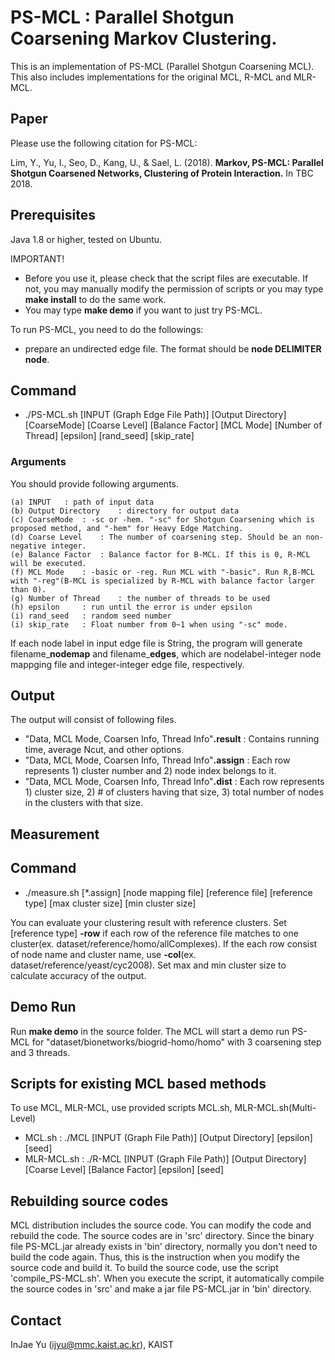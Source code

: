 # PS-MCL : Parallel Shotgun Coarsening Markov Clustering.

This is an implementation of PS-MCL (Parallel Shotgun Coarsening MCL).
This also includes implementations for the original MCL, R-MCL and MLR-MCL.

## Paper 
Please use the following citation for PS-MCL: 

Lim, Y., Yu, I., Seo, D., Kang, U., & Sael, L. (2018). **Markov, PS-MCL: Parallel Shotgun Coarsened Networks, Clustering of Protein Interaction.** In TBC 2018.


## Prerequisites

Java 1.8 or higher, tested on Ubuntu.


IMPORTANT!
- Before you use it, please check that the script files are executable. If not, you may manually modify the permission of scripts or you may type **make install** to do the same work.
- You may type **make demo** if you want to just try PS-MCL.


To run PS-MCL, you need to do the followings:
- prepare an undirected edge file.  The format should be **node DELIMITER node**.


## Command

- ./PS-MCL.sh [INPUT (Graph Edge File Path)] [Output Directory] [CoarseMode] [Coarse Level] [Balance Factor] [MCL Mode] [Number of Thread] [epsilon] [rand_seed] [skip_rate]

### Arguments

You should provide following arguments.

	(a) INPUT	: path of input data
	(b) Output Directory	: directory for output data
	(c) CoarseMode	: -sc or -hem. "-sc" for Shotgun Coarsening which is proposed method, and "-hem" for Heavy Edge Matching.
	(d) Coarse Level	: The number of coarsening step. Should be an non-negative integer.
	(e) Balance Factor	: Balance factor for B-MCL. If this is 0, R-MCL will be executed.
	(f) MCL Mode	: -basic or -reg. Run MCL with "-basic". Run R,B-MCL with "-reg"(B-MCL is specialized by R-MCL with balance factor larger than 0).
	(g) Number of Thread	: the number of threads to be used
	(h) epsilon		: run until the error is under epsilon
	(i) rand_seed	: random seed number
	(i) skip_rate	: Float number from 0~1 when using "-sc" mode. 

If each node label in input edge file is String, the program will generate filename_**nodemap** and  filename_**edges**, which are nodelabel-integer node mappging file and integer-integer edge file, respectively.


## Output
The output will consist of following files.
- "Data, MCL Mode, Coarsen Info, Thread Info"**.result** : Contains running time, average Ncut, and other options.
- "Data, MCL Mode, Coarsen Info, Thread Info"**.assign** : Each row represents 1) cluster number and 2) node index belongs to it.
- "Data, MCL Mode, Coarsen Info, Thread Info"**.dist** : Each row represents 1) cluster size, 2) # of clusters having that size, 3) total number of nodes in the clusters with that size.



## Measurement
## Command
- ./measure.sh [*.assign] [node mapping file] [reference file] [reference type] [max cluster size] [min cluster size]

You can evaluate your clustering result with reference clusters.  Set [reference type] **-row** if each row of the reference file matches to one cluster(ex. dataset/reference/homo/allComplexes). If the each row consist of node name and cluster name, use **-col**(ex. dataset/reference/yeast/cyc2008). Set max and min cluster size to calculate accuracy of the output.


## Demo Run
Run **make demo** in the source folder. The MCL will start a demo run PS-MCL for "dataset/bionetworks/biogrid-homo/homo" with 3 coarsening step and 3 threads. 

## Scripts for existing MCL based methods

To use MCL, MLR-MCL, use provided scripts MCL.sh, MLR-MCL.sh(Multi-Level)
- MCL.sh : ./MCL [INPUT (Graph File Path)] [Output Directory] [epsilon] [seed]
- MLR-MCL.sh : ./R-MCL [INPUT (Graph File Path)] [Output Directory] [Coarse Level] [Balance Factor] [epsilon] [seed]



## Rebuilding source codes
MCL distribution includes the source code. You can modify the code and rebuild
the code. The source codes are in 'src' directory.
Since the binary file PS-MCL.jar already exists in 'bin' directory, normally you
don't need to build the code again. Thus, this is the instruction when you 
modify the source code and build it.
To build the source code, use the script 'compile_PS-MCL.sh'. When you
execute the script, it automatically compile the source codes in 'src' and make
a jar file PS-MCL.jar in 'bin' directory. 


## Contact
InJae Yu (ijyu@mmc.kaist.ac.kr), KAIST
